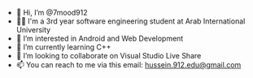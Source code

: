 - 👋 Hi, I’m @7mood912
- 👨‍🎓 I'm a 3rd year software engineering student at Arab International University 
- 👀 I’m interested in Android and Web Development
- 🌱 I’m currently learning C++
- 💞️ I’m looking to collaborate on Visual Studio Live Share
- 📫 You can reach to me via this email: hussein.912.edu@gmail.com

<!---
7mood912/7mood912 is a ✨ special ✨ repository because its `README.md` (this file) appears on your GitHub profile.
You can click the Preview link to take a look at your changes.
--->
